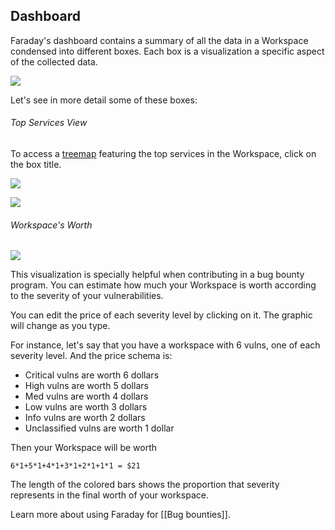 ## Dashboard

Faraday's dashboard contains a summary of all the data in a Workspace condensed into different boxes. Each box is a visualization a specific aspect of the collected data.

![](https://raw.github.com/wiki/infobyte/faraday/images/GUI_Dashboard_new.png)


Let's see in more detail some of these boxes:

###### _Top Services View_

To access a [treemap](https://en.wikipedia.org/wiki/Treemapping) featuring the top services in the Workspace, click on the box title.

![](https://raw.github.com/wiki/infobyte/faraday/images/GUI_Dashboard_new_Services.png)

![](https://raw.github.com/wiki/infobyte/faraday/images/GUI_Services.gif)

<a name="workspace-worth"></a>
###### _Workspace's Worth_

![](https://raw.github.com/wiki/infobyte/faraday/images/faraday-dashboard-ws-worth.png)

This visualization is specially helpful when contributing in a bug bounty program. You can estimate how much your Workspace is worth according to the severity of your vulnerabilities.

You can edit the price of each severity level by clicking on it. The graphic will change as you type.

For instance, let's say that you have a workspace with 6 vulns, one of each severity level. And the price schema is:

* Critical vulns are worth 6 dollars
* High vulns are worth 5 dollars
* Med vulns are worth 4 dollars
* Low vulns are worth 3 dollars
* Info vulns are worth 2 dollars
* Unclassified vulns are worth 1 dollar

Then your Workspace will be worth
```
6*1+5*1+4*1+3*1+2*1+1*1 = $21
```

The length of the colored bars shows the proportion that severity represents in the final worth of your workspace.

Learn more about using Faraday for [[Bug bounties]].
